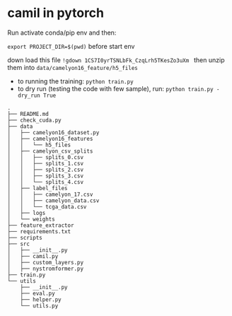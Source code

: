 # camil in pytorch


Run 
activate conda/pip env and then:  

```export PROJECT_DIR=$(pwd)``` 
before start env 


down load this file
```!gdown 1CS7I0yrTSNLbFk_CzqLrh5TKesZo3uXm ``` 
then unzip them into ```data/camelyon16_feature/h5_files```

- to running the training: 
```python train.py```
- to dry run (testing the code with few sample), run:
```python train.py -dry_run True```

``` 
.
├── README.md
├── check_cuda.py
├── data
│   ├── camelyon16_dataset.py
│   ├── camelyon16_features
│   │   └── h5_files
│   ├── camelyon_csv_splits
│   │   ├── splits_0.csv
│   │   ├── splits_1.csv
│   │   ├── splits_2.csv
│   │   ├── splits_3.csv
│   │   └── splits_4.csv
│   ├── label_files
│   │   ├── camelyon_17.csv
│   │   ├── camelyon_data.csv
│   │   └── tcga_data.csv
│   ├── logs
│   └── weights
├── feature_extractor
├── requirements.txt
├── scripts
├── src
│   ├── __init__.py
│   ├── camil.py
│   ├── custom_layers.py
│   ├── nystromformer.py
├── train.py
└── utils
    ├── __init__.py
    ├── eval.py
    ├── helper.py
    └── utils.py 

``` 